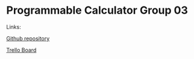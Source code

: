 # Programmable Calculator Group 03

Links:

[Github repository](https://github.com/scov8/programmableCalculator-group03)

[Trello Board](https://trello.com/b/f7cQ1FJC/programmablecalculator-group03)
